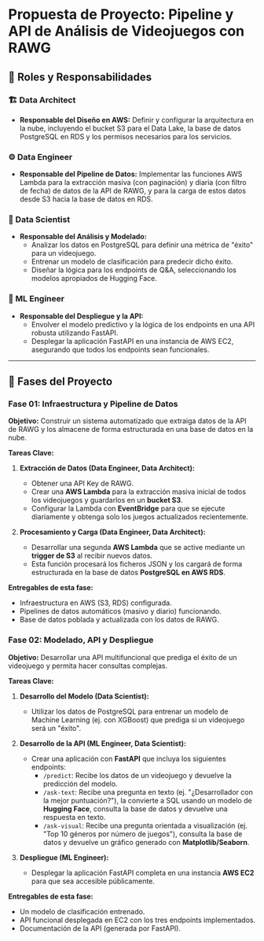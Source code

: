 # Propuesta de Proyecto: Pipeline y API de Análisis de Videojuegos con RAWG

## 👥 Roles y Responsabilidades

### 🏗️ Data Architect
- **Responsable del Diseño en AWS:** Definir y configurar la arquitectura en la nube, incluyendo el bucket S3 para el Data Lake, la base de datos PostgreSQL en RDS y los permisos necesarios para los servicios.

### ⚙️ Data Engineer
- **Responsable del Pipeline de Datos:** Implementar las funciones AWS Lambda para la extracción masiva (con paginación) y diaria (con filtro de fecha) de datos de la API de RAWG, y para la carga de estos datos desde S3 hacia la base de datos en RDS.

### 🔬 Data Scientist
- **Responsable del Análisis y Modelado:**
  - Analizar los datos en PostgreSQL para definir una métrica de "éxito" para un videojuego.
  - Entrenar un modelo de clasificación para predecir dicho éxito.
  - Diseñar la lógica para los endpoints de Q&A, seleccionando los modelos apropiados de Hugging Face.

### 🚀 ML Engineer
- **Responsable del Despliegue y la API:**
  - Envolver el modelo predictivo y la lógica de los endpoints en una API robusta utilizando FastAPI.
  - Desplegar la aplicación FastAPI en una instancia de AWS EC2, asegurando que todos los endpoints sean funcionales.

---

## 📝 Fases del Proyecto

### **Fase 01: Infraestructura y Pipeline de Datos**
**Objetivo:** Construir un sistema automatizado que extraiga datos de la API de RAWG y los almacene de forma estructurada en una base de datos en la nube.

**Tareas Clave:**
1.  **Extracción de Datos (Data Engineer, Data Architect):**
    - Obtener una API Key de RAWG.
    - Crear una **AWS Lambda** para la extracción masiva inicial de todos los videojuegos y guardarlos en un **bucket S3**.
    - Configurar la Lambda con **EventBridge** para que se ejecute diariamente y obtenga solo los juegos actualizados recientemente.

2.  **Procesamiento y Carga (Data Engineer, Data Architect):**
    - Desarrollar una segunda **AWS Lambda** que se active mediante un **trigger de S3** al recibir nuevos datos.
    - Esta función procesará los ficheros JSON y los cargará de forma estructurada en la base de datos **PostgreSQL en AWS RDS**.

**Entregables de esta fase:**
- Infraestructura en AWS (S3, RDS) configurada.
- Pipelines de datos automáticos (masivo y diario) funcionando.
- Base de datos poblada y actualizada con los datos de RAWG.

### **Fase 02: Modelado, API y Despliegue**
**Objetivo:** Desarrollar una API multifuncional que prediga el éxito de un videojuego y permita hacer consultas complejas.

**Tareas Clave:**
1.  **Desarrollo del Modelo (Data Scientist):**
    - Utilizar los datos de PostgreSQL para entrenar un modelo de Machine Learning (ej. con XGBoost) que prediga si un videojuego será un "éxito".

2.  **Desarrollo de la API (ML Engineer, Data Scientist):**
    - Crear una aplicación con **FastAPI** que incluya los siguientes endpoints:
      - `/predict`: Recibe los datos de un videojuego y devuelve la predicción del modelo.
      - `/ask-text`: Recibe una pregunta en texto (ej. "¿Desarrollador con la mejor puntuación?"), la convierte a SQL usando un modelo de **Hugging Face**, consulta la base de datos y devuelve una respuesta en texto.
      - `/ask-visual`: Recibe una pregunta orientada a visualización (ej. "Top 10 géneros por número de juegos"), consulta la base de datos y devuelve un gráfico generado con **Matplotlib/Seaborn**.

3.  **Despliegue (ML Engineer):**
    - Desplegar la aplicación FastAPI completa en una instancia **AWS EC2** para que sea accesible públicamente.

**Entregables de esta fase:**
- Un modelo de clasificación entrenado.
- API funcional desplegada en EC2 con los tres endpoints implementados.
- Documentación de la API (generada por FastAPI).
